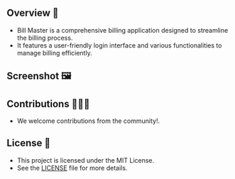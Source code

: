 ## Overview 💫
- Bill Master is a comprehensive billing application designed to streamline the billing process.
- It features a user-friendly login interface and various functionalities to manage billing efficiently.



## Screenshot 🖼️



## Contributions 🧑‍🤝‍🧑
- We welcome contributions from the community!.



## License 🪪
- This project is licensed under the MIT License.
- See the [LICENSE](LICENSE) file for more details.
